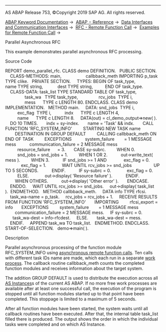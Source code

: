  

* * *

AS ABAP Release 753, ©Copyright 2019 SAP AG. All rights reserved.

[ABAP Keyword Documentation](https://help.sap.com/doc/abapdocu_753_index_htm/7.53/en-US/abenabap.htm) →  [ABAP − Reference](https://help.sap.com/doc/abapdocu_753_index_htm/7.53/en-US/abenabap_reference.htm) →  [Data Interfaces and Communication Interfaces](https://help.sap.com/doc/abapdocu_753_index_htm/7.53/en-US/abenabap_data_communication.htm) →  [RFC - Remote Function Call](https://help.sap.com/doc/abapdocu_753_index_htm/7.53/en-US/abenrfc.htm) →  [Examples for Remote Function Call](https://help.sap.com/doc/abapdocu_753_index_htm/7.53/en-US/abenrfc_abexas.htm) → 

Parallel Asynchronous RFC

This example demonstrates parallel asynchronous RFC processing.

Source Code

REPORT demo\_parallel\_rfc.
CLASS demo DEFINITION.
  PUBLIC SECTION.
    CLASS-METHODS: main,
                   callbback\_meth IMPORTING p\_task TYPE clike.
  PRIVATE SECTION.
    TYPES: BEGIN OF task\_type,
           name TYPE string,
           dest TYPE string,
         END OF task\_type.
    CLASS-DATA: task\_list TYPE STANDARD TABLE OF task\_type,
                task\_wa   TYPE task\_type,
                rcv\_jobs  TYPE i,
                mess      TYPE c LENGTH 80.
ENDCLASS.
CLASS demo IMPLEMENTATION.
  METHOD main.
    DATA: snd\_jobs  TYPE i,
          exc\_flag  TYPE i,
          indx      TYPE c LENGTH 4,
          name      TYPE c LENGTH 8.
    DATA(out) = cl\_demo\_output=>new( ).
    DO 10 TIMES.
      indx = sy-index.
      name = 'Task' && indx.
      CALL FUNCTION 'RFC\_SYSTEM\_INFO'
        STARTING NEW TASK name
        DESTINATION IN GROUP DEFAULT
        CALLING callbback\_meth ON END OF TASK
        EXCEPTIONS
          system\_failure        = 1 MESSAGE mess
          communication\_failure = 2 MESSAGE mess
          resource\_failure      = 3.
      CASE sy-subrc.
        WHEN 0.
          snd\_jobs = snd\_jobs + 1.
        WHEN 1 OR 2.
          out->write\_text( mess ).
        WHEN 3.
          IF snd\_jobs >= 1 AND
             exc\_flag = 0.
             exc\_flag = 1.
            WAIT UNTIL rcv\_jobs >= snd\_jobs
                 UP TO 5 SECONDS.
          ENDIF.
          IF sy-subrc = 0.
            exc\_flag = 0.
          ELSE.
            out->display( 'Resource failure' ).
          ENDIF.
        WHEN OTHERS.
          out->display( 'Other error' ).
      ENDCASE.
    ENDDO.
    WAIT UNTIL rcv\_jobs >= snd\_jobs.
    out->display( task\_list ).  ENDMETHOD.
  METHOD callbback\_meth.
    DATA info TYPE rfcsi.
    task\_wa-name = p\_task.
    rcv\_jobs = rcv\_jobs + 1.
    RECEIVE RESULTS FROM FUNCTION 'RFC\_SYSTEM\_INFO'
      IMPORTING
        rfcsi\_export = info
      EXCEPTIONS
        system\_failure        = 1 MESSAGE mess
        communication\_failure = 2 MESSAGE mess.
    IF sy-subrc = 0.
      task\_wa-dest = info-rfcdest.
    ELSE.
      task\_wa-dest = mess.
    ENDIF.
    APPEND task\_wa TO task\_list.
  ENDMETHOD.
ENDCLASS.
START-OF-SELECTION.
  demo=>main( ).

Description

Parallel asynchronous processing of the function module RFC\_SYSTEM\_INFO using [asynchronous remote function calls](https://help.sap.com/doc/abapdocu_753_index_htm/7.53/en-US/abenasynchronous_rfc_glosry.htm "Glossary Entry"). Ten calls with different task IDs name are made, which each run in a separate [work process](https://help.sap.com/doc/abapdocu_753_index_htm/7.53/en-US/abenwork_process_glosry.htm "Glossary Entry"). The callback routine callbback\_meth counts the completed function modules and receives information about the target system.

The addition GROUP DEFAULT is used to distribute the execution across all [AS Instances](https://help.sap.com/doc/abapdocu_753_index_htm/7.53/en-US/abenapplication_server_glosry.htm "Glossary Entry")s of the current AS ABAP. If no more free work processes are available after at least one successful call, the execution of the program is stopped until all function modules started up to that point have been completed. This stoppage is limited to a maximum of 5 seconds.

After all function modules have been started, the system waits until all callback routines have been executed. After that, the internal table task\_list filled there is produced. The output shows the order in which the individual tasks were completed and on which AS Instance.